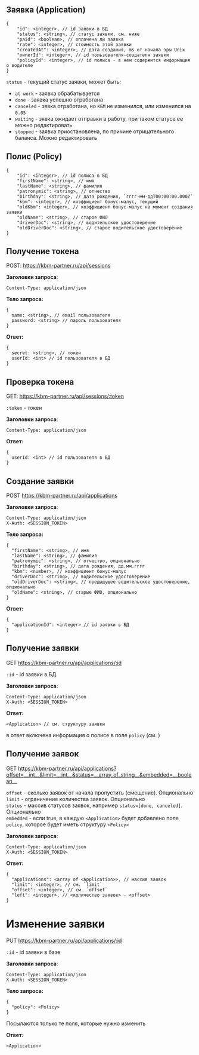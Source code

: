 ## Заявка (Application)

```JS
{
    "id": <integer>, // id заявки в БД
    "status": <string>, // статус заявки, см. ниже
    "paid": <boolean>, // оплачена ли заявка
    "rate": <integer>, // стоимость этой заявки
    "createdAt": <integer>, // дата создания, ms от начала эры Unix
    "ownerId": <integer>, // id пользователя-создателя заявки
    "policyId": <integer>, // id полиса - в нем содержится информация о водителе
}
```

`status` - текущий статус заявки, может быть:
 - `at work` - заявка обрабатывается
 - `done` - заявка успешно отработана
 - `canceled` - зявка отработана, но `КБМ` не изменился, или изменился на `0.05`
 - `waiting` - зявка ожидает отправки в работу, при таком статусе ее можно редактировать
 - `stopped` - заявка приостановлена, по причине отрицательного баланса. Можно редактировать


 ## Полис (Policy)

 ```JS
 {
     "id": <integer>, // id полиса в БД
     "firstName": <string>, // имя
     "lastName": <string>, // фамилия
     "patronymic": <string>, // отчество
     "birthday": <string>, // дата рождения, `гггг-мм-ддT00:00:00.000Z`
     "kbm": <integer>, // коэффициент бонус-малус, текущий
     "oldKbm": <integer>, // коэффициент бонус-малус на момент создания заявки
     "oldName": <string>, // старое ФИО
     "driverDoc": <string>, // водительское удостоверение
     "oldDriverDoc": <string>, // старое водительское удостоверение
 }
 ```

## Получение токена

POST: https://kbm-partner.ru/api/sessions

__Заголовки запроса__:
```
Content-Type: application/json
```

__Тело запроса:__
```JS
{
  name: <string>, // email пользователя
  password: <string> // пароль пользователя
}
```

__Ответ:__
```JS
{
  secret: <string>, // токен
  userId: <int> // id пользователя в БД
}
```

## Проверка токена

GET: https://kbm-partner.ru/api/sessions/:token

`:token` - токен

__Заголовки запроса__:
```
Content-Type: application/json
```

__Ответ:__
```JS
{
  userId: <int> // id пользователя в БД
}
```


## Создание заявки

POST https://kbm-partner.ru/api/applications

__Заголовки запроса__:
```
Content-Type: application/json
X-Auth: <SESSION_TOKEN>
```

__Тело запроса:__
```JS
{
  "firstName": <string>, // имя
  "lastName": <string>, // фамилия
  "patronymic": <string>, // отчество, опционально
  "birthday": <string>, // дата рождения, дд.мм.гггг
  "kbm": <number>, // коэффициент бонус-малус
  "driverDoc": <string>, // водительское удостоверение
  "oldDriverDoc": <string>, // предыдущее водительское удостоверение, опционально
  "oldName": <string>, // старые ФИО, опционально
}
```

__Ответ:__
```JS
{
  "applicationId": <integer> // id заявки в БД
}
```

## Получение заявки

GET https://kbm-partner.ru/api/applications/:id

`:id` - id заявки в БД

__Заголовки запроса__:
```
Content-Type: application/json
X-Auth: <SESSION_TOKEN>
```

__Ответ:__
```JS
<Application> // см. структуру заявки
```
в ответ включена информация о полисе в поле `policy` (см. <Policy>)

## Получение заявок

GET https://kbm-partner.ru/api/applications?offset=__int__&limit=__int__&status=__array_of_string__&embedded=__boolean__

`offset` - сколько заявок от начала пропустить (смещение). Опционально  
`limit` - ограничение количества заявок. Опционально  
`status` - массив статусов заявок, например `status=[done, canceled]`. Опционально  
`embedded` - если true, в каждую `<Application>` будет добавлено поле `policy`, которое будет иметь структуру `<Policy>`

__Заголовки запроса__:
```
Content-Type: application/json
X-Auth: <SESSION_TOKEN>
```

__Ответ:__

```JS
{
  "applications": <array of <Application>>, // массив заявок
  "limit": <integer>, // см. `limit`
  "offset": <integer>, // см. `offset`
  "left": <integer>, // <количество заявок> - <offset>
}
```

# Изменение заявки

PUT https://kbm-partner.ru/api/applications/:id

`:id` - id заявки в базе

__Заголовки запроса__:
```
Content-Type: application/json
X-Auth: <SESSION_TOKEN>
```

__Тело запроса:__
```JS
{
  "policy": <Policy>
}
```

Посылаются только те поля, которые нужно изменить

__Ответ:__
```JS
<Application>
```
